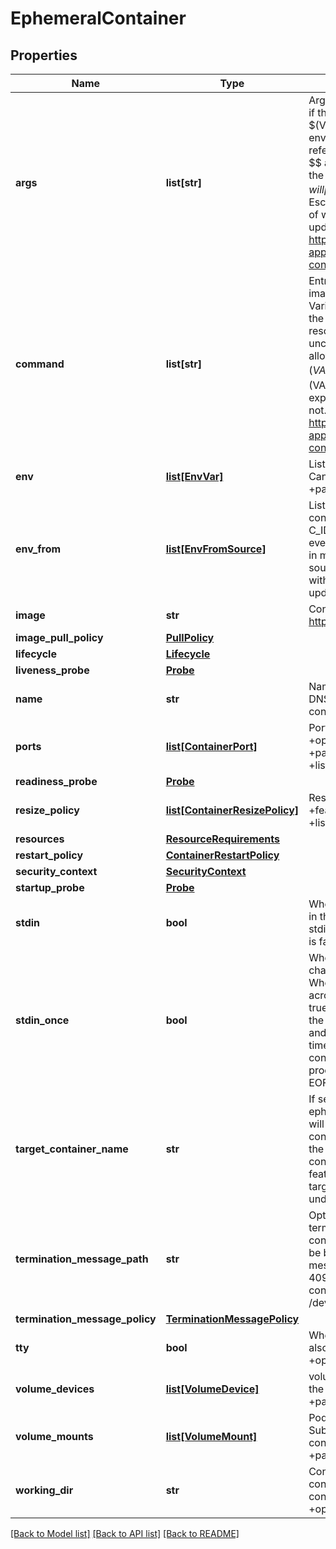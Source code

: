# EphemeralContainer

## Properties
Name | Type | Description | Notes
------------ | ------------- | ------------- | -------------
**args** | **list[str]** | Arguments to the entrypoint. The image&#39;s CMD is used if this is not provided. Variable references $(VAR_NAME) are expanded using the container&#39;s environment. If a variable cannot be resolved, the reference in the input string will be unchanged. Double $$ are reduced to a single $, which allows for escaping the $(VAR_NAME) syntax: i.e. \&quot;$$(VAR_NAME)\&quot; will produce the string literal \&quot;$(VAR_NAME)\&quot;. Escaped references will never be expanded, regardless of whether the variable exists or not. Cannot be updated. More info: https://kubernetes.io/docs/tasks/inject-data-application/define-command-argument-container/#running-a-command-in-a-shell +optional | [optional] 
**command** | **list[str]** | Entrypoint array. Not executed within a shell. The image&#39;s ENTRYPOINT is used if this is not provided. Variable references $(VAR_NAME) are expanded using the container&#39;s environment. If a variable cannot be resolved, the reference in the input string will be unchanged. Double $$ are reduced to a single $, which allows for escaping the $(VAR_NAME) syntax: i.e. \&quot;$$(VAR_NAME)\&quot; will produce the string literal \&quot;$(VAR_NAME)\&quot;. Escaped references will never be expanded, regardless of whether the variable exists or not. Cannot be updated. More info: https://kubernetes.io/docs/tasks/inject-data-application/define-command-argument-container/#running-a-command-in-a-shell +optional | [optional] 
**env** | [**list[EnvVar]**](EnvVar.md) | List of environment variables to set in the container. Cannot be updated. +optional +patchMergeKey&#x3D;name +patchStrategy&#x3D;merge | [optional] 
**env_from** | [**list[EnvFromSource]**](EnvFromSource.md) | List of sources to populate environment variables in the container. The keys defined within a source must be a C_IDENTIFIER. All invalid keys will be reported as an event when the container is starting. When a key exists in multiple sources, the value associated with the last source will take precedence. Values defined by an Env with a duplicate key will take precedence. Cannot be updated. +optional | [optional] 
**image** | **str** | Container image name. More info: https://kubernetes.io/docs/concepts/containers/images | [optional] 
**image_pull_policy** | [**PullPolicy**](PullPolicy.md) |  | [optional] 
**lifecycle** | [**Lifecycle**](Lifecycle.md) |  | [optional] 
**liveness_probe** | [**Probe**](Probe.md) |  | [optional] 
**name** | **str** | Name of the ephemeral container specified as a DNS_LABEL. This name must be unique among all containers, init containers and ephemeral containers. | [optional] 
**ports** | [**list[ContainerPort]**](ContainerPort.md) | Ports are not allowed for ephemeral containers. +optional +patchMergeKey&#x3D;containerPort +patchStrategy&#x3D;merge +listType&#x3D;map +listMapKey&#x3D;containerPort +listMapKey&#x3D;protocol | [optional] 
**readiness_probe** | [**Probe**](Probe.md) |  | [optional] 
**resize_policy** | [**list[ContainerResizePolicy]**](ContainerResizePolicy.md) | Resources resize policy for the container. +featureGate&#x3D;InPlacePodVerticalScaling +optional +listType&#x3D;atomic | [optional] 
**resources** | [**ResourceRequirements**](ResourceRequirements.md) |  | [optional] 
**restart_policy** | [**ContainerRestartPolicy**](ContainerRestartPolicy.md) |  | [optional] 
**security_context** | [**SecurityContext**](SecurityContext.md) |  | [optional] 
**startup_probe** | [**Probe**](Probe.md) |  | [optional] 
**stdin** | **bool** | Whether this container should allocate a buffer for stdin in the container runtime. If this is not set, reads from stdin in the container will always result in EOF. Default is false. +optional | [optional] 
**stdin_once** | **bool** | Whether the container runtime should close the stdin channel after it has been opened by a single attach. When stdin is true the stdin stream will remain open across multiple attach sessions. If stdinOnce is set to true, stdin is opened on container start, is empty until the first client attaches to stdin, and then remains open and accepts data until the client disconnects, at which time stdin is closed and remains closed until the container is restarted. If this flag is false, a container processes that reads from stdin will never receive an EOF. Default is false +optional | [optional] 
**target_container_name** | **str** | If set, the name of the container from PodSpec that this ephemeral container targets. The ephemeral container will be run in the namespaces (IPC, PID, etc) of this container. If not set then the ephemeral container uses the namespaces configured in the Pod spec.  The container runtime must implement support for this feature. If the runtime does not support namespace targeting then the result of setting this field is undefined. +optional | [optional] 
**termination_message_path** | **str** | Optional: Path at which the file to which the container&#39;s termination message will be written is mounted into the container&#39;s filesystem. Message written is intended to be brief final status, such as an assertion failure message. Will be truncated by the node if greater than 4096 bytes. The total message length across all containers will be limited to 12kb. Defaults to /dev/termination-log. Cannot be updated. +optional | [optional] 
**termination_message_policy** | [**TerminationMessagePolicy**](TerminationMessagePolicy.md) |  | [optional] 
**tty** | **bool** | Whether this container should allocate a TTY for itself, also requires &#39;stdin&#39; to be true. Default is false. +optional | [optional] 
**volume_devices** | [**list[VolumeDevice]**](VolumeDevice.md) | volumeDevices is the list of block devices to be used by the container. +patchMergeKey&#x3D;devicePath +patchStrategy&#x3D;merge +optional | [optional] 
**volume_mounts** | [**list[VolumeMount]**](VolumeMount.md) | Pod volumes to mount into the container&#39;s filesystem. Subpath mounts are not allowed for ephemeral containers. Cannot be updated. +optional +patchMergeKey&#x3D;mountPath +patchStrategy&#x3D;merge | [optional] 
**working_dir** | **str** | Container&#39;s working directory. If not specified, the container runtime&#39;s default will be used, which might be configured in the container image. Cannot be updated. +optional | [optional] 

[[Back to Model list]](../README.md#documentation-for-models) [[Back to API list]](../README.md#documentation-for-api-endpoints) [[Back to README]](../README.md)


